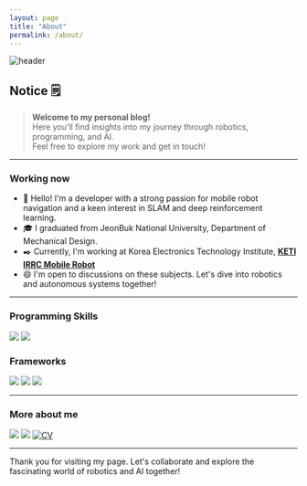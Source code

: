 ```yaml
---
layout: page
title: "About"
permalink: /about/
---
```


![header](https://capsule-render.vercel.app/api?type=waving&height=300&color=gradient&text=Hi%20there~)

## Notice 🗒️
> **Welcome to my personal blog!**  
> Here you'll find insights into my journey through robotics, programming, and AI.  
> Feel free to explore my work and get in touch!

---

### Working now
- 🔖 Hello! I'm a developer with a strong passion for mobile robot navigation and a keen interest in SLAM and deep reinforcement learning.
- 🎓 I graduated from JeonBuk National University, Department of Mechanical Design.
- ✒️ Currently, I'm working at Korea Electronics Technology Institute, [**KETI IRRC Mobile Robot**](https://github.com/KETI-MoRo)
- 😄 I'm open to discussions on these subjects. Let's dive into robotics and autonomous systems together!

---

### Programming Skills
<p style="text-align: left;">
  <img src="https://img.shields.io/badge/C++-00599C?style=for-the-badge&logo=C%2B%2B&logoColor=white"/>
  <img src="https://img.shields.io/badge/Python-3766AB?style=for-the-badge&logo=Python&logoColor=white"/>
</p>

### Frameworks
<p style="text-align: left;">
  <img src="https://img.shields.io/badge/ROS-123456?style=for-the-badge&logo=ROS&logoColor=white"/>
  <img src="https://img.shields.io/badge/ROS2-125656?style=for-the-badge&logo=ROS&logoColor=white"/>
  <img src="https://img.shields.io/badge/BehaviorTree-68A51C?style=for-the-badge&logo=BehaviorTree&logoColor=white"/>
</p>

---

### More about me
<a href="https://blog.naver.com/ehdud4520" target="_blank"><img src="https://img.shields.io/badge/TechBlog-brightgreen?style=flat-square&logo=Naver&logoColor=white"/></a> 
<a href="mailto:ehdud971119@gmail.com" target="_blank"><img src="https://img.shields.io/badge/ehdud971119@gmail.com-red?style=flat-square&logo=Gmail&logoColor=white"/></a> 
[![CV](http://img.shields.io/badge/-CV-black?style=flat-square&logo=github&link=https://davinci-ai.tistory.com/)](https://github.com/KimDoYoung1997/KimDoYoung1997/blob/main/CV/240617_%EA%B9%80%EB%8F%84%EC%98%81_CV.pdf)

---

Thank you for visiting my page. Let's collaborate and explore the fascinating world of robotics and AI together!
